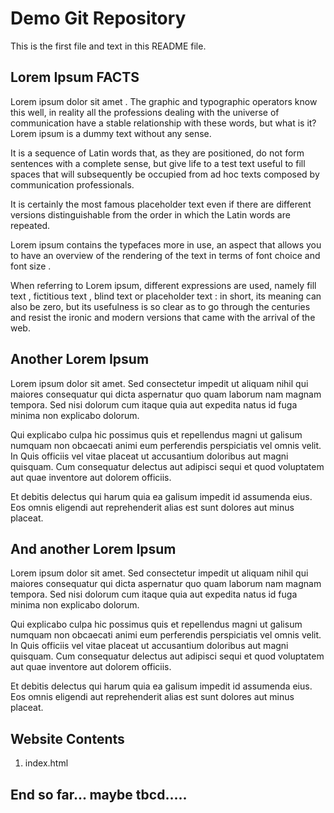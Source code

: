 # Demo Git Repository

This is the first file and text in this README file.


## Lorem Ipsum FACTS

Lorem ipsum dolor sit amet . The graphic and typographic operators know this well, in reality all the professions dealing with the universe of communication have a stable relationship with these words, but what is it? Lorem ipsum is a dummy text without any sense.

It is a sequence of Latin words that, as they are positioned, do not form sentences with a complete sense, but give life to a test text useful to fill spaces that will subsequently be occupied from ad hoc texts composed by communication professionals.

It is certainly the most famous placeholder text even if there are different versions distinguishable from the order in which the Latin words are repeated.

Lorem ipsum contains the typefaces more in use, an aspect that allows you to have an overview of the rendering of the text in terms of font choice and font size .

When referring to Lorem ipsum, different expressions are used, namely fill text , fictitious text , blind text or placeholder text : in short, its meaning can also be zero, but its usefulness is so clear as to go through the centuries and resist the ironic and modern versions that came with the arrival of the web.


## Another Lorem Ipsum
Lorem ipsum dolor sit amet. Sed consectetur impedit ut aliquam nihil qui maiores consequatur qui dicta aspernatur quo quam laborum nam magnam tempora. Sed nisi dolorum cum itaque quia aut expedita natus id fuga minima non explicabo dolorum.

Qui explicabo culpa hic possimus quis et repellendus magni ut galisum numquam non obcaecati animi eum perferendis perspiciatis vel omnis velit. In Quis officiis vel vitae placeat ut accusantium doloribus aut magni quisquam. Cum consequatur delectus aut adipisci sequi et quod voluptatem aut quae inventore aut dolorem officiis.

Et debitis delectus qui harum quia ea galisum impedit id assumenda eius. Eos omnis eligendi aut reprehenderit alias est sunt dolores aut minus placeat.


## And another Lorem Ipsum
Lorem ipsum dolor sit amet. Sed consectetur impedit ut aliquam nihil qui maiores consequatur qui dicta aspernatur quo quam laborum nam magnam tempora. Sed nisi dolorum cum itaque quia aut expedita natus id fuga minima non explicabo dolorum.

Qui explicabo culpa hic possimus quis et repellendus magni ut galisum numquam non obcaecati animi eum perferendis perspiciatis vel omnis velit. In Quis officiis vel vitae placeat ut accusantium doloribus aut magni quisquam. Cum consequatur delectus aut adipisci sequi et quod voluptatem aut quae inventore aut dolorem officiis.

Et debitis delectus qui harum quia ea galisum impedit id assumenda eius. Eos omnis eligendi aut reprehenderit alias est sunt dolores aut minus placeat.


## Website Contents

1. index.html





## End so far... maybe tbcd.....